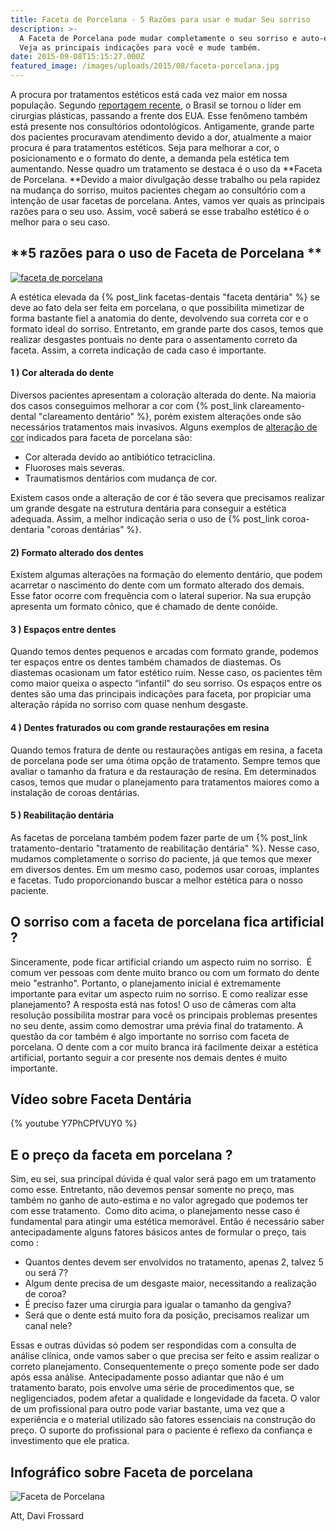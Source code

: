 ```yaml
---
title: Faceta de Porcelana - 5 Razões para usar e mudar Seu sorriso
description: >-
  A Faceta de Porcelana pode mudar completamente o seu sorriso e auto-estima.
  Veja as principais indicações para você e mude também.
date: 2015-09-08T15:15:27.000Z
featured_image: /images/uploads/2015/08/faceta-porcelana.jpg
---
```

A procura por tratamentos estéticos está cada vez maior em nossa população. Segundo [reportagem recente](http://g1.globo.com/bemestar/noticia/2014/07/brasil-se-torna-pela-primeira-vez-lider-em-cirurgias-plasticas-diz-organizacao.html), o Brasil se tornou o líder em cirurgias plásticas, passando a frente dos EUA. Esse fenômeno também está presente nos consultórios odontológicos. Antigamente, grande parte dos pacientes procuravam atendimento devido a dor, atualmente a maior procura é para tratamentos estéticos. Seja para melhorar a cor, o posicionamento e o formato do dente, a demanda pela estética tem aumentando. Nesse quadro um tratamento se destaca é o uso da **Faceta de Porcelana. **Devido a maior divulgação desse trabalho ou pela rapidez na mudança do sorriso, muitos pacientes chegam ao consultório com a intenção de usar facetas de porcelana. Antes, vamos ver quais as principais razões para o seu uso. Assim, você saberá se esse trabalho estético é o melhor para o seu caso.

## **5 razões para o uso de Faceta de Porcelana **

[![faceta de porcelana](/images/uploads/2015/08/faceta-de-porcelana.jpg)](/images/uploads/2015/08/faceta-de-porcelana.jpg) 

A estética elevada da {% post_link facetas-dentais "faceta dentária" %} se deve ao fato dela ser feita em porcelana, o que possibilita mimetizar de forma bastante fiel a anatomia do dente, devolvendo sua correta cor e o formato ideal do sorriso. Entretanto, em grande parte dos casos, temos que realizar desgastes pontuais no dente para o assentamento correto da faceta. Assim, a correta indicação de cada caso é importante.

#### **1 ) Cor alterada do dente**

Diversos pacientes apresentam a coloração alterada do dente. Na maioria dos casos conseguimos melhorar a cor com {% post_link clareamento-dental "clareamento dentário" %}, porém existem alterações onde são necessários tratamentos mais invasivos. Alguns exemplos de [alteração de cor](/mancha-nos-dentes/) indicados para faceta de porcelana são:

* Cor alterada devido ao antibiótico tetraciclina.
* Fluoroses mais severas.
* Traumatismos dentários com mudança de cor.

Existem casos onde a alteração de cor é tão severa que precisamos realizar um grande desgate na estrutura dentária para conseguir a estética adequada. Assim, a melhor indicação seria o uso de {% post_link coroa-dentaria "coroas dentárias" %}.

#### **2) Formato alterado dos dentes**

Existem algumas alterações na formação do elemento dentário, que podem acarretar o nascimento do dente com um formato alterado dos demais. Esse fator ocorre com frequência com o lateral superior. Na sua erupção apresenta um formato cônico, que é chamado de dente conóide.

#### **3 ) Espaços entre dentes**

Quando temos dentes pequenos e arcadas com formato grande, podemos ter espaços entre os dentes também chamados de diastemas. Os diastemas ocasionam um fator estético ruim. Nesse caso, os pacientes têm como maior queixa o aspecto “infantil" do seu sorriso. Os espaços entre os dentes são uma das principais indicações para faceta, por propiciar uma alteração rápida no sorriso com quase nenhum desgaste.

#### **4 ) Dentes fraturados ou com grande restaurações em resina**

Quando temos fratura de dente ou restaurações antigas em resina, a faceta de porcelana pode ser uma ótima opção de tratamento. Sempre temos que avaliar o tamanho da fratura e da restauração de resina. Em determinados casos, temos que mudar o planejamento para tratamentos maiores como a instalação de coroas dentárias.

#### **5 ) Reabilitação dentária**

As facetas de porcelana também podem fazer parte de um {% post_link tratamento-dentario "tratamento de reabilitação dentária" %}. Nesse caso, mudamos completamente o sorriso do paciente, já que temos que mexer em diversos dentes. Em um mesmo caso, podemos usar coroas, implantes e facetas. Tudo proporcionando buscar a melhor estética para o nosso paciente.

## O sorriso com a faceta de porcelana fica artificial ?

Sinceramente, pode ficar artificial criando um aspecto ruim no sorriso.  É comum ver pessoas com dente muito branco ou com um formato do dente meio "estranho". Portanto, o planejamento inicial é extremamente importante para evitar um aspecto ruim no sorriso. E como realizar esse planejamento? A resposta está nas fotos! O uso de câmeras com alta resolução possibilita mostrar para você os principais problemas presentes no seu dente, assim como demostrar uma prévia final do tratamento. A questão da cor também é algo importante no sorriso com faceta de porcelana. O dente com a cor muito branca irá facilmente deixar a estética artificial, portanto seguir a cor presente nos demais dentes é muito importante.

## Vídeo sobre Faceta Dentária 

{% youtube Y7PhCPfVUY0 %}

## **E o preço da faceta em porcelana ?**

Sim, eu sei, sua principal dúvida é qual valor será pago em um tratamento como esse. Entretanto, não devemos pensar somente no preço, mas também no ganho de auto-estima e no valor agregado que podemos ter com esse tratamento.  Como dito acima, o planejamento nesse caso é fundamental para atingir uma estética memorável. Então é necessário saber antecipadamente alguns fatores básicos antes de formular o preço, tais como :

* Quantos dentes devem ser envolvidos no tratamento, apenas 2, talvez 5 ou será 7?
* Algum dente precisa de um desgaste maior, necessitando a realização de coroa?
* É preciso fazer uma cirurgia para igualar o tamanho da gengiva?
* Será que o dente está muito fora da posição, precisamos realizar um canal nele?

Essas e outras dúvidas só podem ser respondidas com a consulta de análise clínica, onde vamos saber o que precisa ser feito e assim realizar o correto planejamento. Consequentemente o preço somente pode ser dado após essa análise. Antecipadamente posso adiantar que não é um tratamento barato, pois envolve uma série de procedimentos que, se negligenciados, podem afetar a qualidade e longevidade da faceta. O valor de um profissional para outro pode variar bastante, uma vez que a experiência e o material utilizado são fatores essenciais na construção do preço. O suporte do profissional para o paciente é reflexo da confiança e investimento que ele pratica.

## Infográfico sobre Faceta de porcelana 

![Faceta de Porcelana](/images/uploads/2015/09/Faceta-de-porcelana.-1.jpeg)   

Att, Davi Frossard
